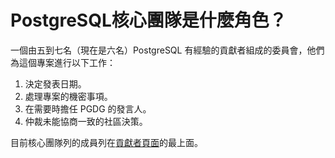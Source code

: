 # PostgreSQL核心團隊是什麼角色？

一個由五到七名（現在是六名）PostgreSQL 有經驗的貢獻者組成的委員會，他們為這個專案進行以下工作：

1. 決定發表日期。
2. 處理專案的機密事項。
3. 在需要時擔任 PGDG 的發言人。
4. 仲裁未能協商一致的社區決策。

目前核心團隊列的成員列在[貢獻者頁面](http://www.postgresql.org/community/contributors/)的最上面。

